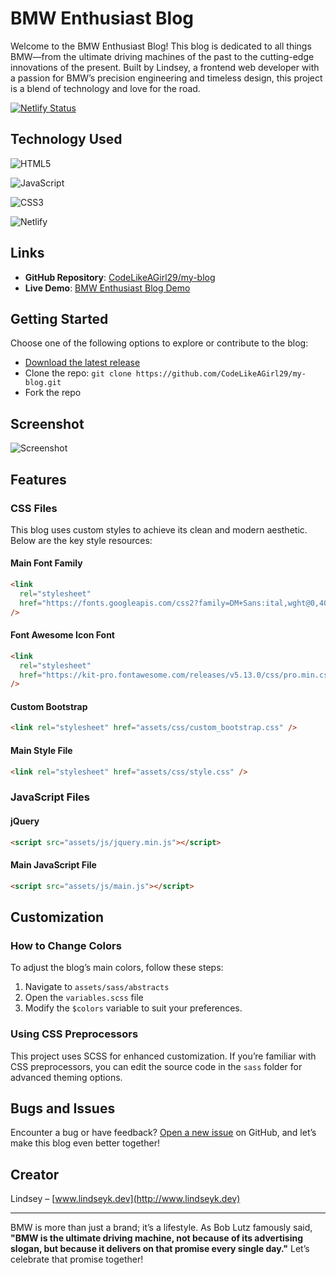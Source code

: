 # BMW Enthusiast Blog

Welcome to the BMW Enthusiast Blog! This blog is dedicated to all things BMW—from the ultimate driving machines of the past to the cutting-edge innovations of the present. Built by Lindsey, a frontend web developer with a passion for BMW’s precision engineering and timeless design, this project is a blend of technology and love for the road.

[![Netlify Status](https://api.netlify.com/api/v1/badges/caadd0b3-fe63-428e-bc19-c09a834f8b98/deploy-status)](https://app.netlify.com/sites/bmw-blog/deploys)

## Technology Used

![HTML5](https://img.shields.io/badge/html5-%23E34F26.svg?style=for-the-badge&logo=html5&logoColor=white)

![JavaScript](https://img.shields.io/badge/javascript-%23323330.svg?style=for-the-badge&logo=javascript&logoColor=%23F7DF1E)

![CSS3](https://img.shields.io/badge/css3-%231572B6.svg?style=for-the-badge&logo=css3&logoColor=white)

![Netlify](https://img.shields.io/badge/netlify-%23000000.svg?style=for-the-badge&logo=netlify&logoColor=#00C7B7)

## Links

- **GitHub Repository**: [CodeLikeAGirl29/my-blog](https://github.com/CodeLikeAGirl29/my-blog)
- **Live Demo**: [BMW Enthusiast Blog Demo](https://bmw-blog.netlify.app/)

## Getting Started

Choose one of the following options to explore or contribute to the blog:

- [Download the latest release](https://github.com/CodeLikeAGirl29/my-blog/archive/main.zip)
- Clone the repo: `git clone https://github.com/CodeLikeAGirl29/my-blog.git`
- Fork the repo

## Screenshot

![Screenshot](https://res.cloudinary.com/dhw9dl4gm/image/upload/v1736256966/Blue_and_Gray_Simple_Desktop_Mockup_Instagram_Post_dyxnky.png)

## Features

### CSS Files

This blog uses custom styles to achieve its clean and modern aesthetic. Below are the key style resources:

#### Main Font Family

```html
<link
  rel="stylesheet"
  href="https://fonts.googleapis.com/css2?family=DM+Sans:ital,wght@0,400;0,500;0,700;1,400;1,500;1,700&display=swap"
/>
```

#### Font Awesome Icon Font

```html
<link
  rel="stylesheet"
  href="https://kit-pro.fontawesome.com/releases/v5.13.0/css/pro.min.css"
/>
```

#### Custom Bootstrap

```html
<link rel="stylesheet" href="assets/css/custom_bootstrap.css" />
```

#### Main Style File

```html
<link rel="stylesheet" href="assets/css/style.css" />
```

### JavaScript Files

#### jQuery

```html
<script src="assets/js/jquery.min.js"></script>
```

#### Main JavaScript File

```html
<script src="assets/js/main.js"></script>
```

## Customization

### How to Change Colors

To adjust the blog’s main colors, follow these steps:

1. Navigate to `assets/sass/abstracts`
2. Open the `variables.scss` file
3. Modify the `$colors` variable to suit your preferences.

### Using CSS Preprocessors

This project uses SCSS for enhanced customization. If you’re familiar with CSS preprocessors, you can edit the source code in the `sass` folder for advanced theming options.

## Bugs and Issues

Encounter a bug or have feedback? [Open a new issue](https://github.com/CodeLikeAGirl29/my-blog/issues/new) on GitHub, and let’s make this blog even better together!

## Creator

Lindsey – [www.lindseyk.dev](http://www.lindseyk.dev)

---

BMW is more than just a brand; it’s a lifestyle. As Bob Lutz famously said, **"BMW is the ultimate driving machine, not because of its advertising slogan, but because it delivers on that promise every single day."** Let’s celebrate that promise together!
